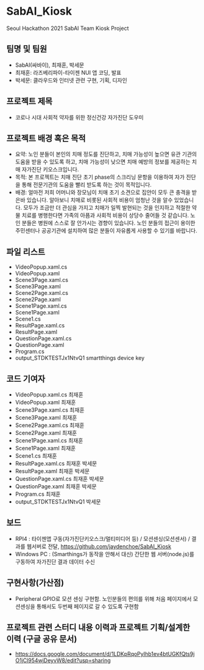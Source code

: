 # SabAI_Kiosk
Seoul Hackathon 2021 SabAI Team Kiosk Project

## 팀명 및 팀원
* SabAI(싸바이), 최재훈, 박세문
* 최재훈: 라즈베리파이-타이젠 NUI 앱 코딩, 발표
* 박세문: 클라우드와 인터넷 관련 구현, 기획, 디자인

## 프로젝트 제목
* 코로나 시대 사회적 약자를 위한 정신건강 자가진단 도우미

## 프로젝트 배경 혹은 목적
* 요약: 노인 분들이 본인의 치매 정도를 진단하고, 치매 가능성이 높으면 유관 기관의 도움을 받을 수 있도록 하고, 치매 가능성이 낮으면 치매 예방의 정보를 제공하는 치매 자가진단 키오스크입니다.
* 목적: 본 프로젝트는 치매 진단 초기 phase의 스크리닝 문항을 이용하여 자가 진단을 통해 전문기관의 도움을 빨리 받도록 하는 것이 목적입니다.
* 배경: 얼마전 저희 어머니와 장모님이 치매 초기 소견으로 집안이 모두 큰 충격을 받은바 있습니다. 알아보니 치매로 비롯된 사회적 비용이 엄청난 것을 알수 있었습니다. 모두가 조금만 더 관심을 가지고 치매가 일찍 발현되는 것을 인지하고 적절한 약물 치료를 병행한다면 가족의 아픔과 사회적 비용이 상당수 줄어들 것 같습니다. 노인 분들은 병원에 스스로 잘 안가시는 경향이 있습니다. 노인 분들의 접근이 용이한 주민센터나 공공기관에 설치하여 많은 분들이 자유롭게 사용할 수 있기를 바랍니다.

## 파일 리스트
  * VideoPopup.xaml.cs
  * VideoPopup.xaml
  * Scene3Page.xaml.cs
  * Scene3Page.xaml
  * Scene2Page.xaml.cs
  * Scene2Page.xaml
  * Scene1Page.xaml.cs
  * Scene1Page.xaml
  * Scene1.cs
  * ResultPage.xaml.cs
  * ResultPage.xaml
  * QuestionPage.xaml.cs
  * QuestionPage.xaml
  * Program.cs
  * output_STDKTESTJx1NtvQ1 smartthings device key

## 코드 기여자
  * VideoPopup.xaml.cs 최재훈
  * VideoPopup.xaml 최재훈
  * Scene3Page.xaml.cs 최재훈
  * Scene3Page.xaml 최재훈
  * Scene2Page.xaml.cs 최재훈
  * Scene2Page.xaml 최재훈
  * Scene1Page.xaml.cs 최재훈
  * Scene1Page.xaml 최재훈
  * Scene1.cs 최재훈
  * ResultPage.xaml.cs 최재훈 박세문
  * ResultPage.xaml 최재훈 박세문
  * QuestionPage.xaml.cs 최재훈 박세문
  * QuestionPage.xaml 최재훈 박세문
  * Program.cs 최재훈
  * output_STDKTESTJx1NtvQ1 박세문

## 보드
  * RPI4 : 타이젠앱 구동(자가진단키오스크/멀티미디어 등) / 모션센싱(모션센서) / 결과를 웹서버로 전달, https://github.com/jaydenchoe/SabAI_Kiosk
  * Windows PC : (Smarthings가 동작을 안해서 대신) 간단한 웹 서버(node.js)를 구동하여 자가진단 결과 데이터 수신

## 구현사항(가산점)
* Peripheral GPIO로 모션 센싱 구현함. 노인분들의 편의를 위해 처음 페이지에서 모션센싱을 통해서도 두번째 페이지로 갈 수 있도록 구현함

## 프로젝트 관련 스터디 내용 이력과 프로젝트 기획/설계한 이력 (구글 공유 문서)
* https://docs.google.com/document/d/1LDKpRqoPyIhb1ev4btUGKfQts9jO1jCl954wjDeyvW8/edit?usp=sharing
